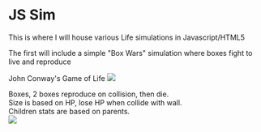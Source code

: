 JS Sim
=================
This is where I will house various Life simulations in Javascript/HTML5

The first will include a simple "Box Wars" simulation where boxes fight to live and reproduce

John Conway's Game of Life
<img src="https://raw.github.com/kennycason/js_sim/master/screenshot/screenshot2.png"/>

Boxes, 2 boxes reproduce on collision, then die. <br/>
Size is based on HP, lose HP when collide with wall. <br/>
Children stats are based on parents. <br/>
<img src="https://raw.github.com/kennycason/js_sim/master/screenshot/screenshot1.png"/>

